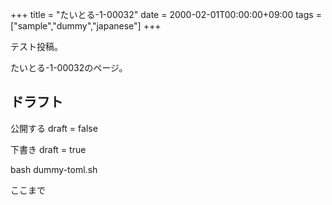 +++
title = "たいとる-1-00032"
date = 2000-02-01T00:00:00+09:00
tags = ["sample","dummy","japanese"]
+++

テスト投稿。

たいとる-1-00032のページ。


## ドラフト

公開する
draft = false

下書き
draft = true

bash dummy-toml.sh

ここまで
